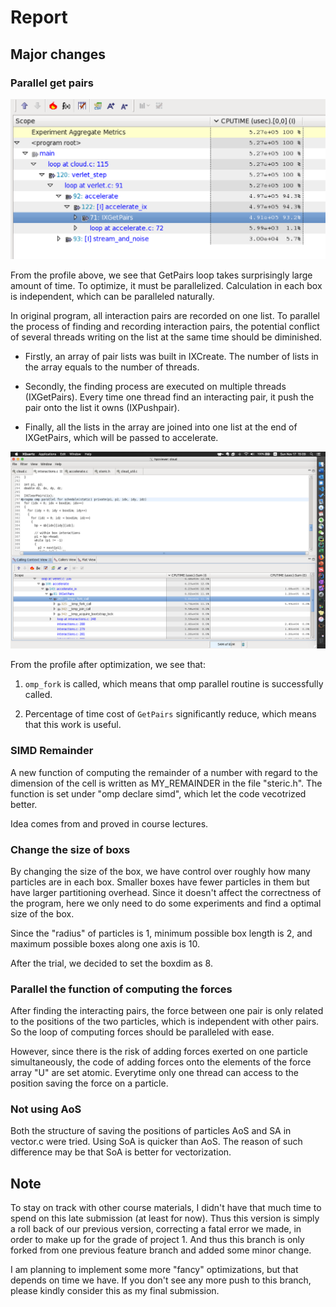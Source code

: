 # Report

## Major changes

### Parallel get pairs

![before_OptGetPairs](before_OptGetPairs.png)

From the profile above, we see that GetPairs loop takes surprisingly large amount of time. To optimize, it must be parallelized. Calculation in each box is independent, which can be paralleled naturally.

In original program, all interaction pairs are recorded on one list. To parallel the process of finding and recording interaction pairs, the potential conflict of several threads writing on the list at the same time should be diminished.

- Firstly, an array of pair lists was built in IXCreate. The number of lists in the array equals to the number of threads.

- Secondly, the finding process are executed on multiple threads (IXGetPairs). Every time one thread find an interacting pair, it push the pair onto the list it owns (IXPushpair).

- Finally, all the lists in the array are joined into one list at the end of IXGetPairs, which will be passed to accelerate.

![after_OptGetPairs](after_multivec.png)

From the profile after optimization, we see that:

1. `omp_fork` is called, which means that omp parallel routine is successfully called.

2. Percentage of time cost of `GetPairs` significantly reduce, which means that this work is useful.

### SIMD Remainder

A new function of computing the remainder of a number with regard to the dimension of the cell is written as MY_REMAINDER in the file "steric.h". The function is set under "omp declare simd", which let the code vecotrized better.

Idea comes from and proved in course lectures.

### Change the size of boxs

By changing the size of the box, we have control over roughly how many particles are in each box. Smaller boxes have fewer particles in them but have larger partitioning overhead. Since it doesn't affect the correctness of the program, here we only need to do some experiments and find a optimal size of the box.

Since the "radius" of particles is 1, minimum possible box length is 2, and maximum possible boxes along one axis is 10.

After the trial, we decided to set the boxdim as 8.

### Parallel the function of computing the forces

After finding the interacting pairs, the force between one pair is only related to the positions of the two particles, which is independent with other pairs. So the loop of computing forces should be paralleled with ease.

However, since there is the risk of adding forces exerted on one particle simultaneously, the code of adding forces onto the elements of the force array "U" are set atomic. Everytime only one thread can access to the position saving the force on a particle.

### Not using AoS

Both the structure of saving the positions of particles AoS and SA in vector.c were tried. Using SoA is quicker than AoS. The reason of such difference may be that SoA is better for vectorization.

## Note

To stay on track with other course materials, I didn't have that much time to spend on this late submission (at least for now). Thus this version is simply a roll back of our previous version, correcting a fatal error we made, in order to make up for the grade of project 1.
And thus this branch is only forked from one previous feature branch and added some minor change.

I am planning to implement some more "fancy" optimizations, but that depends on time we have. If you don't see any more push to this branch, please kindly consider this as my final submission.